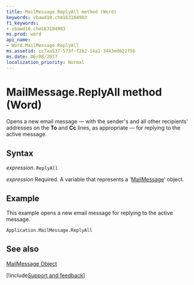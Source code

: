 ```yaml
---
title: MailMessage.ReplyAll method (Word)
keywords: vbawd10.chm163184983
f1_keywords:
- vbawd10.chm163184983
ms.prod: word
api_name:
- Word.MailMessage.ReplyAll
ms.assetid: cc7aa537-573f-f2b2-14a1-3443ed622f56
ms.date: 06/08/2017
localization_priority: Normal
---
```



# MailMessage.ReplyAll method (Word)

Opens a new email message — with the sender's and all other recipients' addresses on the  **To** and **Cc** lines, as appropriate — for replying to the active message.


## Syntax

_expression_. `ReplyAll`

_expression_ Required. A variable that represents a '[MailMessage](Word.MailMessage.md)' object.


## Example

This example opens a new email message for replying to the active message.


```vb
Application.MailMessage.ReplyAll
```


## See also


[MailMessage Object](Word.MailMessage.md)

[!include[Support and feedback](~/includes/feedback-boilerplate.md)]